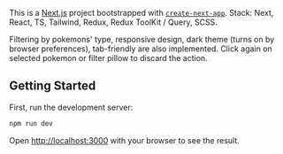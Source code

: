 This is a [Next.js](https://nextjs.org/) project bootstrapped with [`create-next-app`](https://github.com/vercel/next.js/tree/canary/packages/create-next-app).
Stack: Next, React, TS, Tailwind, Redux, Redux ToolKit / Query, SCSS.

Filtering by pokemons' type, responsive design, dark theme (turns on by browser preferences), tab-friendly are also implemented. Click again on selected pokemon or filter pillow to discard the action.

## Getting Started

First, run the development server:

```bash
npm run dev
```

Open [http://localhost:3000](http://localhost:3000) with your browser to see the result.
